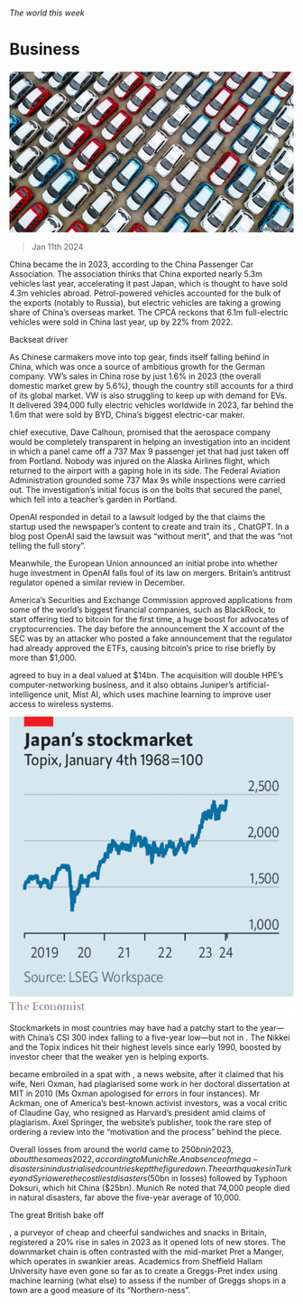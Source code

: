 ###### The world this week

# Business 

#####  

![image](images/20240113_WWP501.jpg) 

> Jan 11th 2024 

China became the  in 2023, according to the China Passenger Car Association. The association thinks that China exported nearly 5.3m vehicles last year, accelerating it past Japan, which is thought to have sold 4.3m vehicles abroad. Petrol-powered vehicles accounted for the bulk of the exports (notably to Russia), but electric vehicles are taking a growing share of China’s overseas market. The CPCA reckons that 6.1m full-electric vehicles were sold in China last year, up by 22% from 2022. 

Backseat driver

As Chinese carmakers move into top gear,  finds itself falling behind in China, which was once a source of ambitious growth for the German company. VW’s sales in China rose by just 1.6% in 2023 (the overall domestic market grew by 5.6%), though the country still accounts for a third of its global market. VW is also struggling to keep up with demand for EVs. It delivered 394,000 fully electric vehicles worldwide in 2023, far behind the 1.6m that were sold by BYD, China’s biggest electric-car maker. 

 chief executive, Dave Calhoun, promised that the aerospace company would be completely transparent in helping an investigation into an incident in which a panel came off a 737 Max 9 passenger jet that had just taken off from Portland. Nobody was injured on the Alaska Airlines flight, which returned to the airport with a gaping hole in its side. The Federal Aviation Administration grounded some 737 Max 9s while inspections were carried out. The investigation’s initial focus is on the bolts that secured the panel, which fell into a teacher’s garden in Portland. 

OpenAI responded in detail to a lawsuit lodged by the  that claims the startup used the newspaper’s content to create and train its , ChatGPT. In a blog post OpenAI said the lawsuit was “without merit”, and that the  was “not telling the full story”. 

Meanwhile, the European Union announced an initial probe into whether  huge investment in OpenAI falls foul of its law on mergers. Britain’s antitrust regulator opened a similar review in December. 

America’s Securities and Exchange Commission approved applications from some of the world’s biggest financial companies, such as BlackRock, to start offering  tied to bitcoin for the first time, a huge boost for advocates of cryptocurrencies. The day before the announcement the X account of the SEC was  by an attacker who posted a fake announcement that the regulator had already approved the ETFs, causing bitcoin’s price to rise briefly by more than $1,000. 

 agreed to buy  in a deal valued at $14bn. The acquisition will double HPE’s computer-networking business, and it also obtains Juniper’s artificial-intelligence unit, Mist AI, which uses machine learning to improve user access to wireless systems.

![image](images/20240113_WWC035.png) 


Stockmarkets in most countries may have had a patchy start to the year—with China’s CSI 300 index falling to a five-year low—but not in . The Nikkei and the Topix indices hit their highest levels since early 1990, boosted by investor cheer that the weaker yen is helping exports. 

 became embroiled in a spat with , a news website, after it claimed that his wife, Neri Oxman, had plagiarised some work in her doctoral dissertation at MIT in 2010 (Ms Oxman apologised for errors in four instances). Mr Ackman, one of America’s best-known activist investors, was a vocal critic of Claudine Gay, who resigned as Harvard’s president amid claims of plagiarism. Axel Springer, the website’s publisher, took the rare step of ordering a review into the “motivation and the process” behind the piece.

Overall losses from  around the world came to $250bn in 2023, about the same as 2022, according to Munich Re. An absence of mega-disasters in industrialised countries kept the figure down. The earthquakes in Turkey and Syria were the costliest disasters ($50bn in losses) followed by Typhoon Doksuri, which hit China ($25bn). Munich Re noted that 74,000 people died in natural disasters, far above the five-year average of 10,000. 

The great British bake off

, a purveyor of cheap and cheerful sandwiches and snacks in Britain, registered a 20% rise in sales in 2023 as it opened lots of new stores. The downmarket chain is often contrasted with the mid-market Pret a Manger, which operates in swankier areas. Academics from Sheffield Hallam University have even gone so far as to create a Greggs-Pret index using machine learning (what else) to assess if the number of Greggs shops in a town are a good measure of its “Northern-ness”. 

